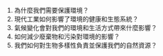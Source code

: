1. 為什麼我們需要保護環境？
2. 現代工業如何影響了環境的健康和生態系統？
3. 氣候變化會對我們的環境和生活方式帶來什麼影響？
4. 如何減少廢棄物和污染對環境的影響？
5. 我們如何對生物多樣性負責並保護我們的自然資源？